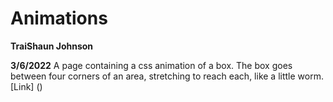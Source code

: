# Animations 
**TraiShaun Johnson**

**3/6/2022**
A page containing a css animation of a box. The box goes between four corners of an area, stretching to reach each, like a little worm. [Link]
()
